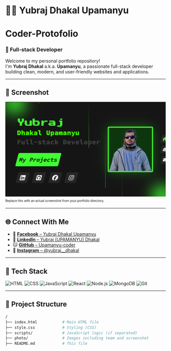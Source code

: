 # 🧑‍💻 Yubraj Dhakal Upamanyu
# Coder-Protofolio

### 🚀 Full-stack Developer

Welcome to my personal portfolio repository!  
I'm **Yubraj Dhakal** a.k.a. **Upamanyu**, a passionate full-stack developer building clean, modern, and user-friendly websites and applications.

---

## 📸 Screenshot

![Portfolio Screenshot](dist/img/portfolio-screenshot.png)  
<sup><sub>Replace this with an actual screenshot from your portfolio directory.</sub></sup>

---

## 🌐 Connect With Me

- 🔵 [**Facebook** – Yubraj Dhakal Upamanyu](https://www.facebook.com/profile.php?id=100091594880714)
- 🔗 [**LinkedIn** – Yubraj (UPAMANYU) Dhakal](https://www.linkedin.com/in/yubraj-dhakal-3b263428a/)
- 🐱 [**GitHub** – Upamanyu-coder](https://github.com/Upamanyu-coder)
- 📸 [**Instagram** – @yubraj__dhakal](https://www.instagram.com/yubraj__dhakal)

---

## 🧰 Tech Stack

![HTML](https://img.shields.io/badge/HTML5-E34F26?style=flat-square&logo=html5&logoColor=white)
![CSS](https://img.shields.io/badge/CSS3-1572B6?style=flat-square&logo=css3&logoColor=white)
![JavaScript](https://img.shields.io/badge/JavaScript-F7DF1E?style=flat-square&logo=javascript&logoColor=black)
![React](https://img.shields.io/badge/React-20232A?style=flat-square&logo=react&logoColor=61DAFB)
![Node.js](https://img.shields.io/badge/Node.js-339933?style=flat-square&logo=node.js&logoColor=white)
![MongoDB](https://img.shields.io/badge/MongoDB-4EA94B?style=flat-square&logo=mongodb&logoColor=white)
![Git](https://img.shields.io/badge/Git-F05032?style=flat-square&logo=git&logoColor=white)

---

## 📁 Project Structure

```bash
/
├── index.html           # Main HTML file
├── style.css            # Styling (CSS)
├── scripts/             # JavaScript logic (if separated)
├── photo/               # Images including team and screenshot
├── README.md            # This file

